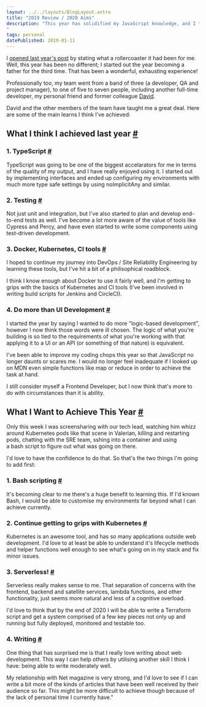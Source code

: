 ```yaml
---
layout: ../../layouts/BlogLayout.astro
title: "2019 Review / 2020 Aims"
description: "This year has solidified my JavaScript knowledge, and I think I have also developed more of the holistic skills around the framework of tools and teams that surround me. But there's still a lot more I need to work on...
"
tags: personal
datePublished: 2019-01-11
---
```

I [opened last year's post](https://deliciousreverie.co.uk/post/2018-review-2019-aims/) by stating what a rollercoaster it had been for me. Well, this year has been no different; I started out the year becoming a father for the third time. That has been a wonderful, exhausting experience!

Professionally too, my team went from a band of three (a developer, QA and project manager), to one of five to seven people, including another full-time developer, my personal friend and former colleague [David](https://way2adv.com/).

David and the other members of the team have taught me a great deal. Here are some of the main learns I think I've achieved:

## What I think I achieved last year [#](https://deliciousreverie.co.uk/posts/2019-review-2020-aims/#what-i-think-i-achieved-last-year)

### 1\. TypeScript [#](https://deliciousreverie.co.uk/posts/2019-review-2020-aims/#1.-typescript)

TypeScript was going to be one of the biggest accelarators for me in terms of the quality of my output, and I have really enjoyed using it. I started out by implementing interfaces and ended up configuring my environments with much more type safe settings by using noImplicitAny and similar.

### 2\. Testing [#](https://deliciousreverie.co.uk/posts/2019-review-2020-aims/#2.-testing)

Not just unit and integration, but I've also started to plan and develop end-to-end tests as well. I've become a lot more aware of the value of tools like Cypress and Percy, and have even started to write some components using test-driven development.

### 3\. Docker, Kubernetes, CI tools [#](https://deliciousreverie.co.uk/posts/2019-review-2020-aims/#3.-docker-kubernetes-ci-tools)

I hoped to continue my journey into DevOps / Site Reliability Engineering by learning these tools, but I've hit a bit of a philisophical roadblock.

I think I know enough about Docker to use it fairly well, and I'm getting to grips with the basics of Kubernetes and CI tools (I've been involved in writing build scripts for Jenkins and CircleCI).

### 4\. Do more than UI Development [#](https://deliciousreverie.co.uk/posts/2019-review-2020-aims/#4.-do-more-than-ui-development)

I started the year by saying I wanted to do more "logic-based development", however I now think those words were ill chosen. The logic of what you're building is so tied to the requirements of what you're working with that applying it to a UI or an API (or something of that nature) is equivalent.

I've been able to improve my coding chops this year so that JavaScript no longer daunts or scares me. I would no longer feel inadequate if I looked up on MDN even simple functions like map or reduce in order to achieve the task at hand.

I still consider myself a Frontend Developer, but I now think that's more to do with circumstances than it is ability.

## What I Want to Achieve This Year [#](https://deliciousreverie.co.uk/posts/2019-review-2020-aims/#what-i-want-to-achieve-this-year)

Only this week I was screensharing with our tech lead, watching him whizz around Kubernetes pods like that scene in Valerian, killing and restarting pods, chatting with the SRE team, sshing into a container and using a bash script to figure out what was going on there.

I'd love to have the confidence to do that. So that's the two things I'm going to add first:

### 1\. Bash scripting [#](https://deliciousreverie.co.uk/posts/2019-review-2020-aims/#1.-bash-scripting)

It's becoming clear to me there's a huge benefit to learning this. If I'd known Bash, I would be able to customise my environments far beyond what I can achieve currently.

### 2\. Continue getting to grips with Kubernetes [#](https://deliciousreverie.co.uk/posts/2019-review-2020-aims/#2.-continue-getting-to-grips-with-kubernetes)

Kubernetes is an awesome tool, and has so many applications outside web development. I'd love to at least be able to understand it's lifecycle methods and helper functions well enough to see what's going on in my stack and fix minor issues.

### 3\. Serverless! [#](https://deliciousreverie.co.uk/posts/2019-review-2020-aims/#3.-serverless!)

Serverless really makes sense to me. That separation of concerns with the frontend, backend and satellite services, lambda functions, and other functionality, just seems more natural and less of a cognitive overload.

I'd love to think that by the end of 2020 I will be able to write a Terraform script and get a system comprised of a few key pieces not only up and running but fully deployed, monitored and testable too.

### 4\. Writing [#](https://deliciousreverie.co.uk/posts/2019-review-2020-aims/#4.-writing)

One thing that has surprised me is that I really love writing about web development. This way I can help others by utilising another skill I think I have: being able to write moderately well.

My relationship with Net magazine is very strong, and I'd love to see if I can write a bit more of the kinds of articles that have been well received by their audience so far. This might be more difficult to achieve though because of the lack of personal time I currently have."
